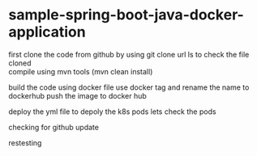 # sample-spring-boot-java-docker-application

first clone the code from github 
by using git clone url
ls to check the file cloned  
compile using mvn tools (mvn clean install)

build the code using docker file 
use docker tag and rename the name to dockerhub
push the image to docker hub

deploy the yml file to depoly the k8s pods
lets check the pods

checking for github update 

restesting 
